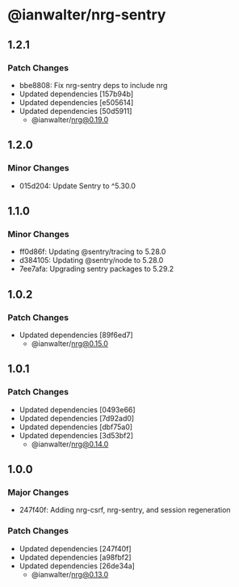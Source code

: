 # @ianwalter/nrg-sentry

## 1.2.1

### Patch Changes

- bbe8808: Fix nrg-sentry deps to include nrg
- Updated dependencies [157b94b]
- Updated dependencies [e505614]
- Updated dependencies [50d5911]
  - @ianwalter/nrg@0.19.0

## 1.2.0

### Minor Changes

- 015d204: Update Sentry to ^5.30.0

## 1.1.0

### Minor Changes

- ff0d86f: Updating @sentry/tracing to 5.28.0
- d384105: Updating @sentry/node to 5.28.0
- 7ee7afa: Upgrading sentry packages to 5.29.2

## 1.0.2

### Patch Changes

- Updated dependencies [89f6ed7]
  - @ianwalter/nrg@0.15.0

## 1.0.1

### Patch Changes

- Updated dependencies [0493e66]
- Updated dependencies [7d92ad0]
- Updated dependencies [dbf75a0]
- Updated dependencies [3d53bf2]
  - @ianwalter/nrg@0.14.0

## 1.0.0

### Major Changes

- 247f40f: Adding nrg-csrf, nrg-sentry, and session regeneration

### Patch Changes

- Updated dependencies [247f40f]
- Updated dependencies [a98fbf2]
- Updated dependencies [26de34a]
  - @ianwalter/nrg@0.13.0
